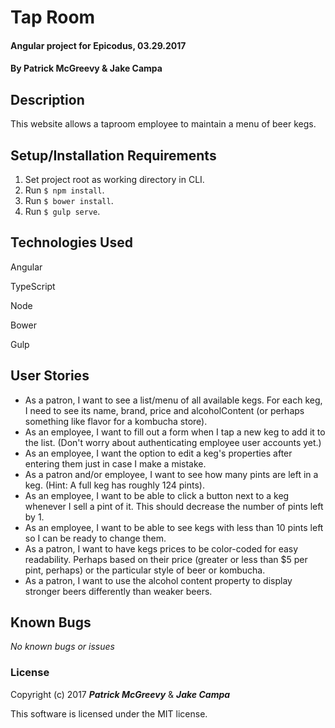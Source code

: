 # Tap Room

#### Angular project for Epicodus, 03.29.2017

#### By Patrick McGreevy & Jake Campa

## Description

This website allows a taproom employee to maintain a menu of beer kegs.


## Setup/Installation Requirements
1. Set project root as working directory in CLI.
2. Run `$ npm install`.
3. Run `$ bower install`.
4. Run `$ gulp serve`.

## Technologies Used

Angular

TypeScript

Node

Bower

Gulp

## User Stories
* As a patron, I want to see a list/menu of all available kegs. For each keg, I need to see its name, brand, price and alcoholContent (or perhaps something like flavor for a kombucha store).
* As an employee, I want to fill out a form when I tap a new keg to add it to the list. (Don't worry about authenticating employee user accounts yet.)
* As an employee, I want the option to edit a keg's properties after entering them just in case I make a mistake.
* As a patron and/or employee, I want to see how many pints are left in a keg. (Hint: A full keg has roughly 124 pints).
* As an employee, I want to be able to click a button next to a keg whenever I sell a pint of it. This should decrease the number of pints left by 1.
* As an employee, I want to be able to see kegs with less than 10 pints left so I can be ready to change them.
* As a patron, I want to have kegs prices to be color-coded for easy readability. Perhaps based on their price (greater or less than $5 per pint, perhaps) or the particular style of beer or kombucha.
* As a patron, I want to use the alcohol content property to display stronger beers differently than weaker beers.

## Known Bugs

_No known bugs or issues_

### License

Copyright (c) 2017 _**Patrick McGreevy**_ & _**Jake Campa**_

This software is licensed under the MIT license.
